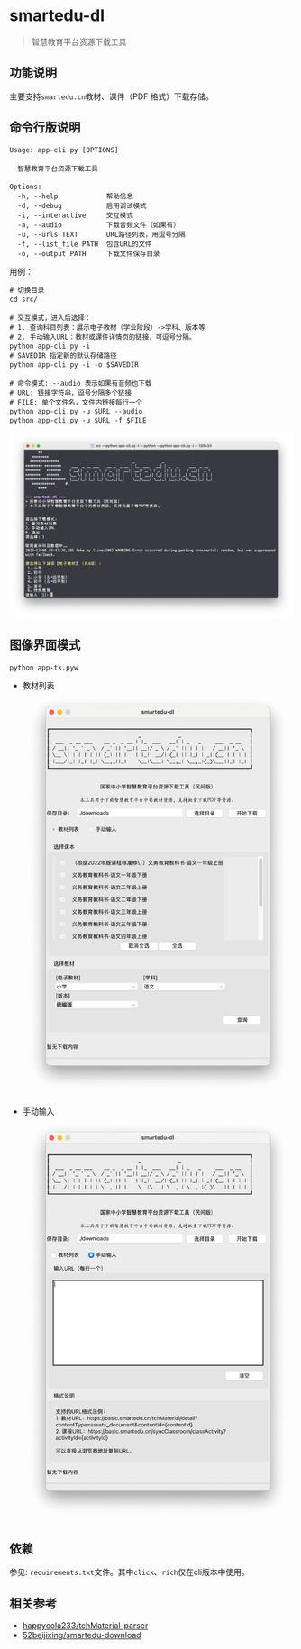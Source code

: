 # smartedu-dl

> 智慧教育平台资源下载工具

## 功能说明

主要支持`smartedu.cn`教材、课件（PDF 格式）下载存储。

## 命令行版说明

```shell
Usage: app-cli.py [OPTIONS]

  智慧教育平台资源下载工具

Options:
  -h, --help            帮助信息
  -d, --debug           启用调试模式
  -i, --interactive     交互模式
  -a, --audio           下载音频文件（如果有）
  -u, --urls TEXT       URL路径列表，用逗号分隔
  -f, --list_file PATH  包含URL的文件
  -o, --output PATH     下载文件保存目录
```

用例：

```shell
# 切换目录
cd src/

# 交互模式，进入后选择：
# 1. 查询科目列表：展示电子教材（学业阶段）->学科、版本等
# 2. 手动输入URL：教材或课件详情页的链接，可逗号分隔。
python app-cli.py -i
# SAVEDIR 指定新的默认存储路径
python app-cli.py -i -o $SAVEDIR

# 命令模式: --audio 表示如果有音频也下载
# URL: 链接字符串，逗号分隔多个链接
# FILE: 单个文件名，文件内链接每行一个
python app-cli.py -u $URL --audio
python app-cli.py -u $URL -f $FILE
```

![](./images/snapshot0.png)

## 图像界面模式

```shell
python app-tk.pyw
```

- 教材列表
![](./images/snapshot1.png)

- 手动输入
![](./images/snapshot2.png)

## 依赖

参见: `requirements.txt`文件。其中`click`、`rich`仅在cli版本中使用。

## 相关参考

- [happycola233/tchMaterial-parser](https://github.com/happycola233/tchMaterial-parser)
- [52beijixing/smartedu-download](https://github.com/52beijixing/smartedu-download)
